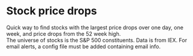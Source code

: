 # Stock price drops
Quick way to find stocks with the largest price drops over one day, one week, and price drops from the 52 week high.  
The universe of stocks is the S&P 500 constituents.  Data is from IEX. 
For email alerts, a config file must be added containing email info.